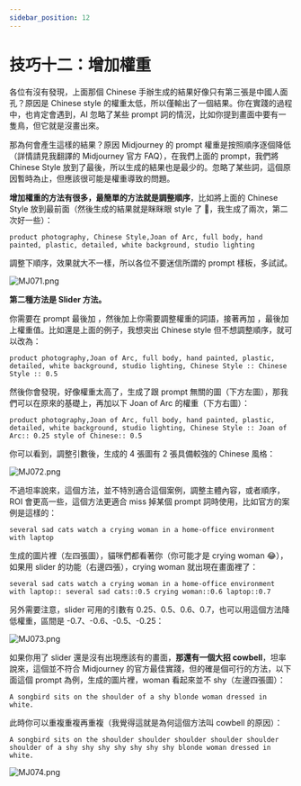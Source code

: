```yaml
---
sidebar_position: 12
---
```


# 技巧十二：增加權重

各位有沒有發現，上面那個 Chinese 手辦生成的結果好像只有第三張是中國人面孔？原因是 Chinese style 的權重太低，所以僅輸出了一個結果。你在實踐的過程中，也肯定會遇到，AI 忽略了某些 prompt 詞的情況，比如你提到畫面中要有一隻鳥，但它就是沒畫出來。

那為何會產生這樣的結果？原因 Midjourney 的 prompt 權重是按照順序逐個降低（詳情請見我翻譯的 Midjourney 官方 FAQ），在我們上面的 prompt，我們將 Chinese Style 放到了最後，所以生成的結果也是最少的。忽略了某些詞，這個原因暫時為止，但應該很可能是權重導致的問題。

**增加權重的方法有很多，最簡單的方法就是調整順序**，比如將上面的 Chinese Style 放到最前面（然後生成的結果就是眯眯眼 style 了 🤣，我生成了兩次，第二次好一些）：

```other
product photography, Chinese Style,Joan of Arc, full body, hand painted, plastic, detailed, white background, studio lighting
```

調整下順序，效果就大不一樣，所以各位不要迷信所謂的 prompt 樣板，多試試。

![MJ071.png](https://res.craft.do/user/full/d845172f-becd-4255-bf79-d722098b2d83/doc/15EA26B6-9B49-4076-B8D8-DFE53ABD52C8/6E917EAA-BBFD-4635-AB8E-2D65E67F9FF3_2/Oy0pJCtpE5QtmqFlxePvrjeZmm5SZXvtqXhQag6J4EUz/MJ071.png)

**第二種方法是 Slider 方法。**

你需要在 prompt 最後加  ，然後加上你需要調整權重的詞語，接著再加  ，最後加上權重值。比如還是上面的例子，我想突出 Chinese style 但不想調整順序，就可以改為：

```other
product photography,Joan of Arc, full body, hand painted, plastic, detailed, white background, studio lighting, Chinese Style :: Chinese Style :: 0.5
```

然後你會發現，好像權重太高了，生成了跟 prompt 無關的圖（下方左圖），那我們可以在原來的基礎上，再加以下 Joan of Arc 的權重（下方右圖）：

```other
product photography,Joan of Arc, full body, hand painted, plastic, detailed, white background, studio lighting, Chinese Style :: Joan of Arc:: 0.25 style of Chinese:: 0.5
```

你可以看到，調整引數後，生成的 4 張圖有 2 張具備較強的 Chinese 風格：

![MJ072.png](https://res.craft.do/user/full/d845172f-becd-4255-bf79-d722098b2d83/doc/15EA26B6-9B49-4076-B8D8-DFE53ABD52C8/E9CE4D80-F8C7-4853-847D-C5D4554AFD41_2/sJD7ejS8e3Q3xV8O38UyS6Uh6ZtslrBh2XQv1bodhvwz/MJ072.png)

不過坦率說來，這個方法，並不特別適合這個案例，調整主體內容，或者順序， ROI 會更高一些，這個方法更適合 miss 掉某個 prompt 詞時使用，比如官方的案例是這樣的：

```other
several sad cats watch a crying woman in a home-office environment with laptop
```

生成的圖片裡（左四張圖），貓咪們都看著你（你可能才是 crying woman 😂），如果用 slider 的功能（右邊四張），crying woman 就出現在畫面裡了：

```other
several sad cats watch a crying woman in a home-office environment with laptop:: several sad cats::0.5 crying woman::0.6 laptop::0.7
```

另外需要注意，slider 可用的引數有 0.25、0.5、0.6、0.7，也可以用這個方法降低權重，區間是 -0.7、-0.6、-0.5、-0.25：

![MJ073.png](https://res.craft.do/user/full/d845172f-becd-4255-bf79-d722098b2d83/doc/15EA26B6-9B49-4076-B8D8-DFE53ABD52C8/D6451060-D2BE-47D3-A9BF-4921FC13029A_2/5Two9kXOOTkE1TETh2HI30leqOSxLrzd0mhE5ErcBpwz/MJ073.png)

如果你用了 slider 還是沒有出現應該有的畫面，**那還有一個大招 cowbell**，坦率說來，這個並不符合 Midjourney 的官方最佳實踐，但的確是個可行的方法，以下面這個 prompt 為例，生成的圖片裡，woman 看起來並不 shy（左邊四張圖）：

```other
A songbird sits on the shoulder of a shy blonde woman dressed in white.
```

此時你可以重複重複再重複（我覺得這就是為何這個方法叫 cowbell 的原因）：

```other
A songbird sits on the shoulder shoulder shoulder shoulder shoulder shoulder of a shy shy shy shy shy shy shy blonde woman dressed in white.
```

![MJ074.png](https://res.craft.do/user/full/d845172f-becd-4255-bf79-d722098b2d83/doc/15EA26B6-9B49-4076-B8D8-DFE53ABD52C8/41FD5011-5634-40CF-9F8F-2AF36AC425BA_2/eFAOEBOZslASMqPp8fmkIhNPBhsrWWAaod8ZzUQyHy0z/MJ074.png)